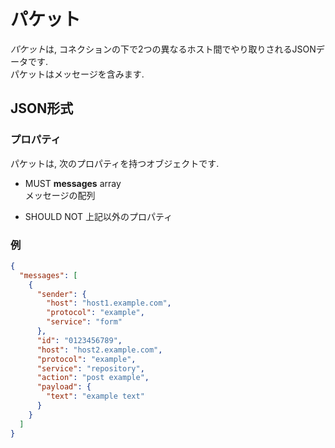 # パケット

*パケット*は, コネクションの下で2つの異なるホスト間でやり取りされるJSONデータです.  
パケットはメッセージを含みます.


## JSON形式

### プロパティ

パケットは, 次のプロパティを持つオブジェクトです.

- MUST **messages** array  
  メッセージの配列

- SHOULD NOT 上記以外のプロパティ

### 例

```json
{
  "messages": [
    {
      "sender": {
        "host": "host1.example.com",
        "protocol": "example",
        "service": "form"
      },
      "id": "0123456789",
      "host": "host2.example.com",
      "protocol": "example",
      "service": "repository",
      "action": "post example",
      "payload": {
        "text": "example text"
      }
    }
  ]
}
```
